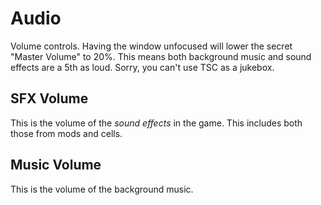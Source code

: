 # Audio

Volume controls.
Having the window unfocused will lower the secret "Master Volume" to 20%. This means both background music and sound effects are a 5th as loud.
Sorry, you can't use TSC as a jukebox.

## SFX Volume

This is the volume of the *sound effects* in the game. This includes both those from mods and cells.

## Music Volume

This is the volume of the background music.
